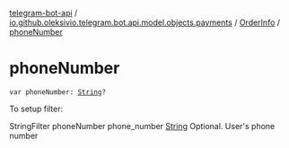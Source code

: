 [telegram-bot-api](../../index.md) / [io.github.oleksivio.telegram.bot.api.model.objects.payments](../index.md) / [OrderInfo](index.md) / [phoneNumber](./phone-number.md)

# phoneNumber

`var phoneNumber: `[`String`](https://kotlinlang.org/api/latest/jvm/stdlib/kotlin/-string/index.html)`?`

To setup filter:

StringFilter phoneNumber phone_number [String](https://kotlinlang.org/api/latest/jvm/stdlib/kotlin/-string/index.html) Optional. User's phone number

